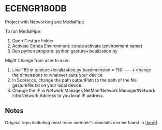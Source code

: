 # ECENGR180DB

Project with Networking and MediaPipe.

To run MediaPipe:
1. Open Gesture Folder
2. Activate Conda Environment: conda activate (environment name)
3. Run python program: python gesture+localization.py


Might Change from user to user:
1. Line 183 in gesture+localization.py   boxdimension = 150 ---> change the dimensions to whatever suits your device
2. In Scorer.cs, change the path outputPath to the path of the file gesturefile.txt on your local device.
3. Change the IP in Network Manager/NetMan/Network Manager/Network Info/Network Address to you local IP address.

## Notes

Original repo including most team member's commits can be found in [[here](https://github.com/zeidsolh/ECENGR180DB)]
